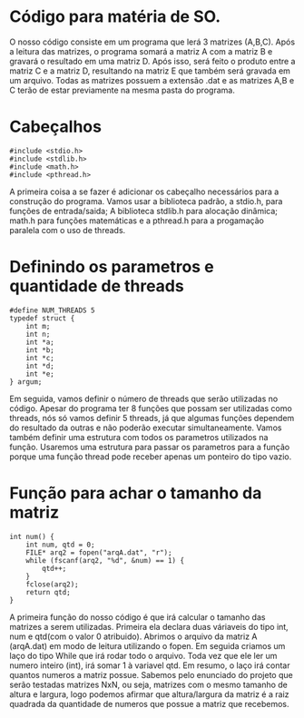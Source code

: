 # Código para matéria de SO.
O nosso código consiste em um programa que lerá 3 matrizes (A,B,C). Após a leitura das matrizes, o programa somará a matriz A com a matriz B e gravará o resultado em uma matriz D. Após isso, será feito o produto entre a matriz C e a matriz D, resultando na matriz E que também será gravada em um arquivo. Todas as matrizes possuem a extensão .dat e as matrizes A,B e C terão de estar previamente na mesma pasta do programa.

# Cabeçalhos
```
#include <stdio.h>
#include <stdlib.h>
#include <math.h>
#include <pthread.h>

```

A primeira coisa a se fazer é adicionar os cabeçalho necessários para a construção do programa. Vamos usar a biblioteca padrão, a stdio.h, para funções de entrada/saida; A biblioteca stdlib.h para alocação dinâmica; math.h para funções matemáticas e a pthread.h para a progamação paralela com o uso de threads. 

# Definindo os parametros e quantidade de threads
```
#define NUM_THREADS 5
typedef struct {
    int m;
    int n;
    int *a;
    int *b;
    int *c;
    int *d;
    int *e;
} argum;
```
Em seguida, vamos definir o número de threads que serão utilizadas no código. Apesar do programa ter 8 funções que possam ser utilizadas como threads, nós só vamos definir 5 threads, já que algumas funções dependem do resultado da outras e não poderão executar simultaneamente.
Vamos também definir uma estrutura com todos os parametros utilizados na função. Usaremos uma estrutura para passar os parametros para a função porque uma função thread pode receber apenas um ponteiro do tipo vazio.

# Função para achar o tamanho da matriz
```
int num() {
    int num, qtd = 0;
    FILE* arq2 = fopen("arqA.dat", "r");
    while (fscanf(arq2, "%d", &num) == 1) {
        qtd++;
    }
    fclose(arq2);
    return qtd;
}
```
A primeira função do nosso código é que irá calcular o tamanho das matrizes a serem utilizadas. Primeira ela declara duas váriaveis do tipo int, num e qtd(com o valor 0 atribuido). Abrimos o arquivo da matriz A (arqA.dat) em modo de leitura utilizando o fopen. Em seguida criamos um laço do tipo While que irá rodar todo o arquivo. Toda vez que ele ler um numero inteiro (int), irá somar 1 à variavel qtd. Em resumo, o laço irá contar quantos numeros a matriz possue. Sabemos pelo enunciado do projeto que serão testadas matrizes NxN, ou seja, matrizes com o mesmo tamanho de altura e largura, logo podemos afirmar que altura/largura da matriz é a raiz quadrada da quantidade de numeros que possue a matriz que recebemos.
